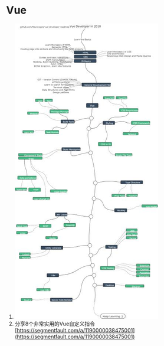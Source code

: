 # Vue

1. ![image-20201212212012129](../../.gitbook/assets/image-20201212212012129.png)
2. 分享8个非常实用的Vue自定义指令\
   [https://segmentfault.com/a/1190000038475001](https://segmentfault.com/a/1190000038475001)
